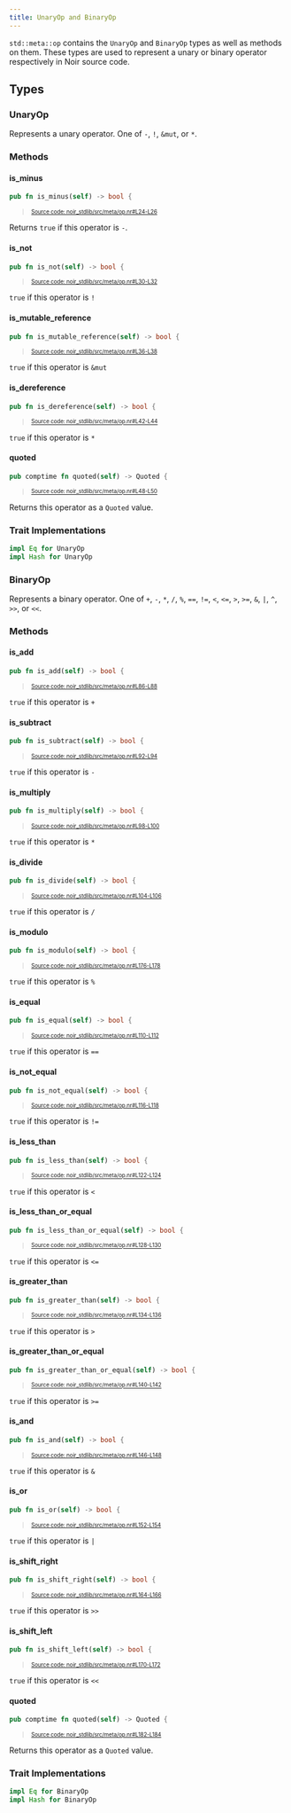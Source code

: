 ```yaml
---
title: UnaryOp and BinaryOp
---
```


`std::meta::op` contains the `UnaryOp` and `BinaryOp` types as well as methods on them.
These types are used to represent a unary or binary operator respectively in Noir source code.

## Types

### UnaryOp

Represents a unary operator. One of `-`, `!`, `&mut`, or `*`.

### Methods

#### is_minus

```rust title="is_minus" showLineNumbers 
pub fn is_minus(self) -> bool {
```
> <sup><sub><a href="https://github.com/noir-lang/noir/blob/master/noir_stdlib/src/meta/op.nr#L24-L26" target="_blank" rel="noopener noreferrer">Source code: noir_stdlib/src/meta/op.nr#L24-L26</a></sub></sup>


Returns `true` if this operator is `-`.

#### is_not

```rust title="is_not" showLineNumbers 
pub fn is_not(self) -> bool {
```
> <sup><sub><a href="https://github.com/noir-lang/noir/blob/master/noir_stdlib/src/meta/op.nr#L30-L32" target="_blank" rel="noopener noreferrer">Source code: noir_stdlib/src/meta/op.nr#L30-L32</a></sub></sup>


`true` if this operator is `!`

#### is_mutable_reference

```rust title="is_mutable_reference" showLineNumbers 
pub fn is_mutable_reference(self) -> bool {
```
> <sup><sub><a href="https://github.com/noir-lang/noir/blob/master/noir_stdlib/src/meta/op.nr#L36-L38" target="_blank" rel="noopener noreferrer">Source code: noir_stdlib/src/meta/op.nr#L36-L38</a></sub></sup>


`true` if this operator is `&mut`

#### is_dereference

```rust title="is_dereference" showLineNumbers 
pub fn is_dereference(self) -> bool {
```
> <sup><sub><a href="https://github.com/noir-lang/noir/blob/master/noir_stdlib/src/meta/op.nr#L42-L44" target="_blank" rel="noopener noreferrer">Source code: noir_stdlib/src/meta/op.nr#L42-L44</a></sub></sup>


`true` if this operator is `*`

#### quoted

```rust title="unary_quoted" showLineNumbers 
pub comptime fn quoted(self) -> Quoted {
```
> <sup><sub><a href="https://github.com/noir-lang/noir/blob/master/noir_stdlib/src/meta/op.nr#L48-L50" target="_blank" rel="noopener noreferrer">Source code: noir_stdlib/src/meta/op.nr#L48-L50</a></sub></sup>


Returns this operator as a `Quoted` value.

### Trait Implementations

```rust
impl Eq for UnaryOp
impl Hash for UnaryOp
```

### BinaryOp

Represents a binary operator. One of `+`, `-`, `*`, `/`, `%`, `==`, `!=`, `<`, `<=`, `>`, `>=`, `&`, `|`, `^`, `>>`, or `<<`.

### Methods

#### is_add

```rust title="is_add" showLineNumbers 
pub fn is_add(self) -> bool {
```
> <sup><sub><a href="https://github.com/noir-lang/noir/blob/master/noir_stdlib/src/meta/op.nr#L86-L88" target="_blank" rel="noopener noreferrer">Source code: noir_stdlib/src/meta/op.nr#L86-L88</a></sub></sup>


`true` if this operator is `+`

#### is_subtract

```rust title="is_subtract" showLineNumbers 
pub fn is_subtract(self) -> bool {
```
> <sup><sub><a href="https://github.com/noir-lang/noir/blob/master/noir_stdlib/src/meta/op.nr#L92-L94" target="_blank" rel="noopener noreferrer">Source code: noir_stdlib/src/meta/op.nr#L92-L94</a></sub></sup>


`true` if this operator is `-`

#### is_multiply

```rust title="is_multiply" showLineNumbers 
pub fn is_multiply(self) -> bool {
```
> <sup><sub><a href="https://github.com/noir-lang/noir/blob/master/noir_stdlib/src/meta/op.nr#L98-L100" target="_blank" rel="noopener noreferrer">Source code: noir_stdlib/src/meta/op.nr#L98-L100</a></sub></sup>


`true` if this operator is `*`

#### is_divide

```rust title="is_divide" showLineNumbers 
pub fn is_divide(self) -> bool {
```
> <sup><sub><a href="https://github.com/noir-lang/noir/blob/master/noir_stdlib/src/meta/op.nr#L104-L106" target="_blank" rel="noopener noreferrer">Source code: noir_stdlib/src/meta/op.nr#L104-L106</a></sub></sup>


`true` if this operator is `/`

#### is_modulo

```rust title="is_modulo" showLineNumbers 
pub fn is_modulo(self) -> bool {
```
> <sup><sub><a href="https://github.com/noir-lang/noir/blob/master/noir_stdlib/src/meta/op.nr#L176-L178" target="_blank" rel="noopener noreferrer">Source code: noir_stdlib/src/meta/op.nr#L176-L178</a></sub></sup>


`true` if this operator is `%`

#### is_equal

```rust title="is_equal" showLineNumbers 
pub fn is_equal(self) -> bool {
```
> <sup><sub><a href="https://github.com/noir-lang/noir/blob/master/noir_stdlib/src/meta/op.nr#L110-L112" target="_blank" rel="noopener noreferrer">Source code: noir_stdlib/src/meta/op.nr#L110-L112</a></sub></sup>


`true` if this operator is `==`

#### is_not_equal

```rust title="is_not_equal" showLineNumbers 
pub fn is_not_equal(self) -> bool {
```
> <sup><sub><a href="https://github.com/noir-lang/noir/blob/master/noir_stdlib/src/meta/op.nr#L116-L118" target="_blank" rel="noopener noreferrer">Source code: noir_stdlib/src/meta/op.nr#L116-L118</a></sub></sup>


`true` if this operator is `!=`

#### is_less_than

```rust title="is_less_than" showLineNumbers 
pub fn is_less_than(self) -> bool {
```
> <sup><sub><a href="https://github.com/noir-lang/noir/blob/master/noir_stdlib/src/meta/op.nr#L122-L124" target="_blank" rel="noopener noreferrer">Source code: noir_stdlib/src/meta/op.nr#L122-L124</a></sub></sup>


`true` if this operator is `<`

#### is_less_than_or_equal

```rust title="is_less_than_or_equal" showLineNumbers 
pub fn is_less_than_or_equal(self) -> bool {
```
> <sup><sub><a href="https://github.com/noir-lang/noir/blob/master/noir_stdlib/src/meta/op.nr#L128-L130" target="_blank" rel="noopener noreferrer">Source code: noir_stdlib/src/meta/op.nr#L128-L130</a></sub></sup>


`true` if this operator is `<=`

#### is_greater_than

```rust title="is_greater_than" showLineNumbers 
pub fn is_greater_than(self) -> bool {
```
> <sup><sub><a href="https://github.com/noir-lang/noir/blob/master/noir_stdlib/src/meta/op.nr#L134-L136" target="_blank" rel="noopener noreferrer">Source code: noir_stdlib/src/meta/op.nr#L134-L136</a></sub></sup>


`true` if this operator is `>`

#### is_greater_than_or_equal

```rust title="is_greater_than_or_equal" showLineNumbers 
pub fn is_greater_than_or_equal(self) -> bool {
```
> <sup><sub><a href="https://github.com/noir-lang/noir/blob/master/noir_stdlib/src/meta/op.nr#L140-L142" target="_blank" rel="noopener noreferrer">Source code: noir_stdlib/src/meta/op.nr#L140-L142</a></sub></sup>


`true` if this operator is `>=`

#### is_and

```rust title="is_and" showLineNumbers 
pub fn is_and(self) -> bool {
```
> <sup><sub><a href="https://github.com/noir-lang/noir/blob/master/noir_stdlib/src/meta/op.nr#L146-L148" target="_blank" rel="noopener noreferrer">Source code: noir_stdlib/src/meta/op.nr#L146-L148</a></sub></sup>


`true` if this operator is `&`

#### is_or

```rust title="is_or" showLineNumbers 
pub fn is_or(self) -> bool {
```
> <sup><sub><a href="https://github.com/noir-lang/noir/blob/master/noir_stdlib/src/meta/op.nr#L152-L154" target="_blank" rel="noopener noreferrer">Source code: noir_stdlib/src/meta/op.nr#L152-L154</a></sub></sup>


`true` if this operator is `|`

#### is_shift_right

```rust title="is_shift_right" showLineNumbers 
pub fn is_shift_right(self) -> bool {
```
> <sup><sub><a href="https://github.com/noir-lang/noir/blob/master/noir_stdlib/src/meta/op.nr#L164-L166" target="_blank" rel="noopener noreferrer">Source code: noir_stdlib/src/meta/op.nr#L164-L166</a></sub></sup>


`true` if this operator is `>>`

#### is_shift_left

```rust title="is_shift_left" showLineNumbers 
pub fn is_shift_left(self) -> bool {
```
> <sup><sub><a href="https://github.com/noir-lang/noir/blob/master/noir_stdlib/src/meta/op.nr#L170-L172" target="_blank" rel="noopener noreferrer">Source code: noir_stdlib/src/meta/op.nr#L170-L172</a></sub></sup>


`true` if this operator is `<<`

#### quoted

```rust title="binary_quoted" showLineNumbers 
pub comptime fn quoted(self) -> Quoted {
```
> <sup><sub><a href="https://github.com/noir-lang/noir/blob/master/noir_stdlib/src/meta/op.nr#L182-L184" target="_blank" rel="noopener noreferrer">Source code: noir_stdlib/src/meta/op.nr#L182-L184</a></sub></sup>


Returns this operator as a `Quoted` value.

### Trait Implementations

```rust
impl Eq for BinaryOp
impl Hash for BinaryOp
```
